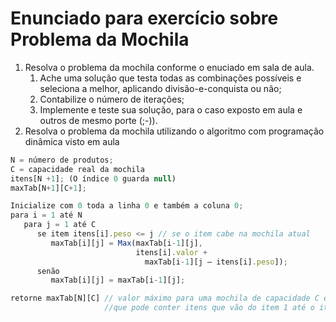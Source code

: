 # Enunciado para exercício sobre Problema da Mochila

1. Resolva o problema da mochila conforme o enuciado em sala de aula. 
   1. Ache uma solução que testa todas as combinações possíveis e seleciona a melhor, aplicando divisão-e-conquista ou não;
   1. Contabilize o número de iterações;
   1. Implemente e teste sua solução, para o caso exposto em aula e outros de mesmo porte (;-)).
1. Resolva o problema da mochila utilizando o algoritmo com programação dinâmica visto em aula
```javascript
N = número de produtos;
C = capacidade real da mochila
itens[N +1]; (O índice 0 guarda null)
maxTab[N+1][C+1];

Inicialize com 0 toda a linha 0 e também a coluna 0;
para i = 1 até N
   para j = 1 até C
      se item itens[i].peso <= j // se o item cabe na mochila atual
         maxTab[i][j] = Max(maxTab[i-1][j], 
                            itens[i].valor + 
                              maxTab[i-1][j – itens[i].peso]);
      senão
         maxTab[i][j] = maxTab[i-1][j];

retorne maxTab[N][C] // valor máximo para uma mochila de capacidade C e 		         
                     //que pode conter itens que vão do item 1 até o item N.
```
